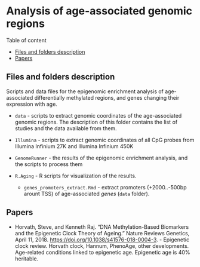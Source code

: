 # Analysis of age-associated genomic regions

Table of content

* [Files and folders description](#Files-and-folders-description)
* [Papers](#Papers)

## Files and folders description

Scripts and data files for the epigenomic enrichment analysis of age-associated differentially methylated regions, and genes changing their expression with age.

- `data` - scripts to extract genomic coordinates of the age-associated genomic regions. The description of this folder contains the list of studies and the data available from them.

- `Illumina` - scripts to extract genomic coordinates of all CpG probes from Illumina Infinium 27K and Illumina Infinium 450K

- `GenomeRunner` - the results of the epigenomic enrichment analysis, and the scripts to process them

- `R.Aging` - R scripts for visualization of the results.

	- `genes_promoters_extract.Rmd` - extract promoters (+2000..-500bp arount TSS) of age-associated _genes_ (`data` folder).

## Papers

- Horvath, Steve, and Kenneth Raj. “DNA Methylation-Based Biomarkers and the Epigenetic Clock Theory of Ageing.” Nature Reviews Genetics, April 11, 2018. https://doi.org/10.1038/s41576-018-0004-3. - Epigenetic clock review. Horvath clock, Hannum, PhenoAge, other developments. Age-related conditions linked to epigenetic age. Epigenetic age is 40% heritable.

